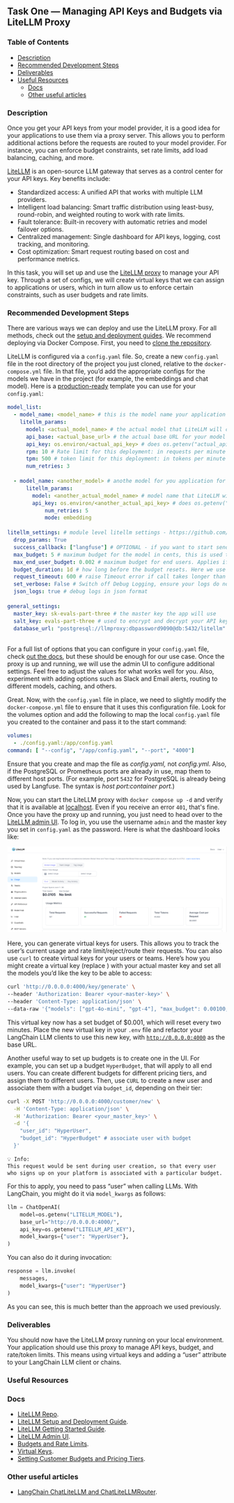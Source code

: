 ## Task One — **Managing API Keys and Budgets via LiteLLM Proxy**

### **Table of Contents**

- [Description](#Description)
- [Recommended Development Steps](#Recommended-Development-Steps)
- [Deliverables](#Deliverables)
- [Useful Resources](#Useful-resources)
    - [Docs](#Docs)
    - [Other useful articles](#Other-useful-articles)

### Description

Once you get your API keys from your model provider, it is a good idea for your applications to use them via a proxy server. This allows you to perform additional actions before the requests are routed to your model provider. For instance, you can enforce budget constraints, set rate limits, add load balancing, caching, and more. 

[LiteLLM](https://github.com/BerriAI/litellm) is an open-source LLM gateway that serves as a control center for your API keys. Key benefits include:

- Standardized access: A unified API that works with multiple LLM providers.
- Intelligent load balancing: Smart traffic distribution using least-busy, round-robin, and weighted routing to work with rate limits.
- Fault tolerance: Built-in recovery with automatic retries and model failover options.
- Centralized management: Single dashboard for API keys, logging, cost tracking, and monitoring.
- Cost optimization: Smart request routing based on cost and performance metrics.

In this task, you will set up and use the [LiteLLM proxy](https://docs.litellm.ai/) to manage your API key. Through a set of configs, we will create virtual keys that we can assign to applications or users, which in turn allow us to enforce certain constraints, such as user budgets and rate limits. 

### Recommended Development Steps

There are various ways we can deploy and use the LiteLLM proxy. For all methods, check out the [setup and deployment guides](https://docs.litellm.ai/docs/proxy/deploy). We recommend deploying via Docker Compose. First, you need to [clone the repository](https://github.com/BerriAI/litellm.git). 

LiteLLM is configured via a `config.yaml` file. So, create a new `config.yaml` file in the root directory of the project you just cloned, relative to the `docker-compose.yml` file. In that file, you’d add the appropriate configs for the models we have in the project (for example, the embeddings and chat model). Here is a [production-ready](https://docs.litellm.ai/docs/proxy/prod) template you can use for your `config.yaml`:

```yaml
model_list:
  - model_name: <model_name> # this is the model name your application will use for instance the chat model
    litellm_params: 
      model: <actual_model_name> # the actual model that LiteLLM will call
      api_base: <actual_base_url> # the actual base URL for your model provider
      api_key: os.environ/<actual_api_key> # does os.getenv("actual_api_key") to get your actual API key
      rpm: 10 # Rate limit for this deployment: in requests per minute (rpm)
      tpm: 500 # token limit for this deployment: in tokens per minute (tpm)
      num_retries: 3
      
  - model_name: <another_model> # anothe model for you application for example the embeddings model
	  litellm_params:
	    model: <another_actual_model_name> # model name that LiteLLM will call
	    api_key: os.environ/<another_actual_api_key> # does os.getenv("another_actual_api_key") to get your actual API key
			num_retries: 5 
			mode: embedding
			
litellm_settings: # module level litellm settings - https://github.com/BerriAI/litellm/blob/main/litellm/__init__.py
  drop_params: True
  success_callback: ["langfuse"] # OPTIONAL - if you want to start sending LLM Logs to Langfuse. Make sure to set `LANGFUSE_PUBLIC_KEY` and `LANGFUSE_SECRET_KEY` in your env
  max_budget: 5 # maximum budget for the model in cents, this is used to calculate the cost of the model usage
  max_end_user_budget: 0.002 # maximum budget for end users. Applies if you pass in "user" when making calls
  budget_duration: 1d # how long before the budget resets. Here we use 1 day but you can also use seconds, minutes, hours, days (1s, 1m, 1h, 1d) etc
  request_timeout: 600 # raise Timeout error if call takes longer than 600 seconds. Default value is 6000seconds if not set
  set_verbose: False # Switch off Debug Logging, ensure your logs do not have any debugging on
  json_logs: true # debug logs in json format
  
general_settings:
  master_key: sk-evals-part-three # the master key the app will use
  salt_key: evals-part-three # used to encrypt and decrypt your API key
  database_url: "postgresql://llmproxy:dbpassword9090@db:5432/litellm" 
  
```

For a full list of options that you can configure in your `config.yaml` file, check [out the docs](https://docs.litellm.ai/docs/proxy/config_settings), but these should be enough for our use case. Once the proxy is up and running, we will use the admin UI to configure additional settings. Feel free to adjust the values for what works well for you. Also, experiment with adding options such as Slack and Email alerts, routing to different models, caching, and others.

Great. Now, with the `config.yaml` file in place, we need to slightly modify the `docker-compose.yml` file to ensure that it uses this configuration file. Look for the volumes option and add the following to map the local `config.yaml` file you created to the container and pass it to the start command: 

```yaml
volumes:
  - ./config.yaml:/app/config.yaml
command: [ "--config", "/app/config.yaml", "--port", "4000"]
```

Ensure that you create and map the file as *config.yaml,* not *config.yml*. Also, if the PostgreSQL or Prometheus ports are already in use, map them to different host ports. (For example, port `5432` for PostgreSQL is already being used by Langfuse. The syntax is *host port:container port.*)

Now, you can start the LiteLLM proxy with `docker compose up -d` and verify that it is available at [localhost](http://0.0.0.0:4000/v1/models). Even if you receive an error `401`, that's fine. Once you have the proxy up and running, you just need to head over to the [LiteLLM admin UI](http://0.0.0.0:4000/ui/). To log in, you use the username `admin` and the master key you set in `config.yaml` as the password. Here is what the dashboard looks like: 

![LiteLLM dashboard](images/litellm.png)

Here, you can generate virtual keys for users. This allows you to track the user’s current usage and rate limit/reject/route their requests.  You can also use `curl` to create virtual keys for your users or teams. Here’s how you might create a virtual key (replace <your-master-key>) with your actual master key and set all the models you’d like the key to be able to access:

```bash
curl 'http://0.0.0.0:4000/key/generate' \
--header 'Authorization: Bearer <your-master-key>' \
--header 'Content-Type: application/json' \
--data-raw '{"models": ["gpt-4o-mini", "gpt-4"], "max_budget": 0.00100, "budget_duration": "2m"}'
```

This virtual key now has a set budget of $0.001, which will reset every two minutes. Place the new virtual key in your `.env` file and refactor your LangChain LLM clients to use this new key, with [`http://0.0.0.0:4000`](http://0.0.0.0:4000) as the base URL.  

Another useful way to set up budgets is to create one in the UI. For example, you can set up a budget `HyperBudget`, that will apply to all end users. You can create different budgets for different pricing tiers, and assign them to different users. Then, use `CURL` to create a new user and associate them with a budget via `budget_id`, depending on their tier:

```bash
curl -X POST 'http://0.0.0.0:4000/customer/new' \
  -H 'Content-Type: application/json' \
  -H 'Authorization: Bearer <your_master_key>' \
  -d '{
    "user_id": "HyperUser",
    "budget_id": "HyperBudget" # associate user with budget
  }'
```

```
💡 Info: 
This request would be sent during user creation, so that every user who signs up on your platform is associated with a particular budget. 
```

For this to apply, you need to pass “user” when calling LLMs. With LangChain, you might do it via `model_kwargs` as follows:  

```python
llm = ChatOpenAI(
    model=os.getenv("LITELLM_MODEL"),
    base_url="http://0.0.0.0:4000/",
    api_key=os.getenv("LITELLM_API_KEY"),
    model_kwargs={"user": "HyperUser"},
)
```

You can also do it during invocation: 

```python
response = llm.invoke(
    messages,
    model_kwargs={"user": "HyperUser"}
)
```

As you can see, this is much better than the approach we used previously.

### Deliverables

You should now have the LiteLLM proxy running on your local environment. Your application should use this proxy to manage API keys, budget, and rate/token limits. This means using virtual keys and adding a “user” attribute to your LangChain LLM client or chains. 

### **Useful Resources**

### **Docs**

- [LiteLLM Repo](https://github.com/BerriAI/litellm.git).
- [LiteLLM Setup and Deployment Guide](https://docs.litellm.ai/docs/proxy/deploy).
- [LiteLLM Getting Started Guide](https://docs.litellm.ai/docs/proxy/docker_quick_start).
- [LiteLLM Admin UI](https://docs.litellm.ai/docs/proxy/ui).
- [Budgets and Rate Limits](https://docs.litellm.ai/docs/proxy/users).
- [Virtual Keys](https://docs.litellm.ai/docs/proxy/virtual_keys).
- [Setting Customer Budgets and Pricing Tiers](https://docs.litellm.ai/docs/proxy/customers#setting-customer-budgets).

### **Other useful articles**

- [LangChain ChatLiteLLM and ChatLiteLLMRouter](https://python.langchain.com/docs/integrations/chat/litellm/).
